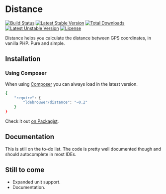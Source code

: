 # Distance
[![Build Status](https://travis-ci.org/ldebrouwer/distance.svg)](https://travis-ci.org/ldebrouwer/distance)
[![Latest Stable Version](https://poser.pugx.org/ldebrouwer/distance/v/stable)](https://packagist.org/packages/ldebrouwer/distance)
[![Total Downloads](https://poser.pugx.org/ldebrouwer/distance/downloads)](https://packagist.org/packages/ldebrouwer/distance)
[![Latest Unstable Version](https://poser.pugx.org/ldebrouwer/distance/v/unstable)](https://packagist.org/packages/ldebrouwer/distance)
[![License](https://poser.pugx.org/ldebrouwer/distance/license)](https://packagist.org/packages/ldebrouwer/distance)

Distance helps you calculate the distance between GPS coordinates, in vanilla PHP. Pure and simple.

## Installation

### Using Composer

When using [Composer](https://getcomposer.org) you can always load in the latest version.

```bash
{
    "require": {
        "ldebrouwer/distance": "~0.2"
    }
}
```
Check it out [on Packagist](https://packagist.org/packages/ldebrouwer/distance).

## Documentation

This is still on the to-do list. The code is pretty well documented though and should autocomplete in most IDEs.

## Still to come
- Expanded unit support.
- Documentation.